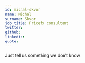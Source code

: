 ```yaml
---
id: michal-skvor
name: Michal
surname: Skvor
job_title: Pricefx consultant
twitter:
github:
linkedin:
quote:
---
```


Just tell us something we don't know
